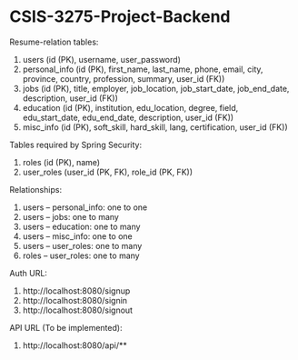 # CSIS-3275-Project-Backend

Resume-relation tables:
1. users (id (PK), username, user_password)
2. personal_info (id (PK), first_name, last_name, phone, email, city, province, country, profession, summary, user_id (FK))
3. jobs (id (PK), title, employer, job_location, job_start_date, job_end_date, description, user_id (FK))
4. education (id (PK), institution, edu_location, degree, field, edu_start_date, edu_end_date, description, user_id (FK))
5. misc_info (id (PK), soft_skill, hard_skill, lang, certification, user_id (FK))

Tables required by Spring Security:
1. roles (id (PK), name)
2. user_roles (user_id (PK, FK), role_id (PK, FK))


Relationships:
1. users – personal_info: one to one
2. users – jobs: one to many
3. users – education: one to many
4. users – misc_info: one to one
5. users – user_roles: one to many
6. roles – user_roles: one to many


Auth URL:
1. http://localhost:8080/signup
2. http://localhost:8080/signin
3. http://localhost:8080/signout


API URL (To be implemented):
1. http://localhost:8080/api/**